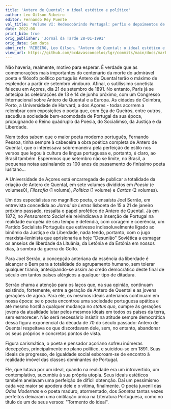 ```yaml
---
title: 'Antero de Quental: o ideal estético e político'
author: Leo Gilson Ribeiro
editor: Fernando Rey Puente
vol_title: 'Volume VI: Redescobrindo Portugal: perfis e depoimentos de alguns escritores portugueses'
date: 2022-08
print_bib: true
orig_publisher: 'Jornal da Tarde 28-01-1991'
orig_date: Sem data
abnt_ref: 'RIBEIRO, Leo Gilson. "Antero de Quental: o ideal estético e político". In PUENTE, Fernando Rey (org.) <em>Volume 6: Redescobrindo Portugal: perfis e depoimentos de alguns escritores portugueses</em>, 2022. Publicação original: Jornal da Tarde 28-01-1991, Sem data. URL: <a href="yml_view_url">https://github.com/bcdavasconcelos/lgr/commits/main/docs/markdown/volume-6/04-antero-de-quental/00-antero-de-quental-o-ideal-estetico-e-politico</a>'
view_url: https://github.com/bcdavasconcelos/lgr/commits/main/docs/markdown/volume-6/04-antero-de-quental/00-antero-de-quental-o-ideal-estetico-e-politico
---
```


Não haveria, realmente, motivo para esperar. É verdade que as comemorações mais importantes do centenário da morte do admirável poeta e filósofo político português Antero de Quental terão o máximo de esplendor a partir de setembro vindouro. Afinal, o sutilíssimo sonetista faleceu em Açores, dia 21 de setembro de 1891. No entanto, Paris já se antecipa às celebrações de 13 e 14 de junho próximo, com um Congresso Internacional sobre Antero de Quental e a Europa. As cidades de Coimbra, Porto, a Universidade de Harvard, a dos Açores - todas acorrem a relembrar com exposições o poeta que, com Eça de Queirós, entre outros, sacudiu a sociedade bem-acomodada de Portugal da sua época, propugnando o Reino quádruplo da Poesia, do Socialimso, da Justiça e da Liberdade.

Nem todos sabem que o maior poeta moderno português, Fernando Pessoa, tinha sempre à cabeceira a obra poética completa de Antero de Quental, que o interessava sobremaneira pela perfeição de estilo nos versos que legou à cultura de língua portuguesa e, portanto, é claro, ao Brasil também. Esperemos que setembro não se limite, no Brasil, a pequenas notas assinalando os 100 anos de passamento do finíssimo poeta lusitano...

A Universidade de Açores está encarregada de publicar a totalidade da criação de Antero de Quental, em sete volumes divididos em *Poesia* (e volumes0), *Filosofia* (1 volume), *Politica* (1 volume) e *Cartas* (2 volumes).

Um dos especialistas no magnífico poeta, o ensaísta Joel Serrão, em entrevista concedida ao *Jornal de Letras* lisboeta de 15 a 21 de janeiro próximo passado, ressalta o papel profético de Antero de Quental. Já em 1872, no *Pensamento Social* ele reivindicava a inserção de Portugal na realidade européia de seu tempo e defendia, com coragem e coerência, um Partido Socialista Português que estivesse indissoluvelmente ligado ao binômio da Justiça e da Liberdade, nada tendo, portanto, com o jugo marxista-leninista que aprisionaria a hoje "Desunião" Soviética a esmagar os anseios de liberdade da Lituânia, da Letônia e da Estônia em nossos dias, à sombra da guerra do Golfo.

Para Joel Serrão, a concepção anteriana da essência da liberdade é alcançar o Bem para a totalidade do agrupamento humano, sem tolerar qualquer tirania, antecipando-se assim ao credo democrático deste final de século em tantos países alérgicos a qualquer tipo de ditadura.

Serrão chama a atenção para os laços que, na sua opinião, continuam existindo, fortemente, entre a geração de Antero de Quental e as jovens gerações de agora. Para ele, os mesmos ideais anterianos continuam em nossa época: se o poeta encontrou uma sociedade portuguesa apática e até mesmo hostil a qualquer mudança no *status quo*, cumpre às gerações jovens da atualidade lutar pelos mesmos ideais em todos os países da terra, sem esmorecer. Não será necessário insistir na atitude sempre democrática dessa figura exponencial da década de 70 do século passado: Antero de Quental respeitava os que discordavam dele, sem, no entanto, abandonar os seus próprios e concretos pontos de vista.

Figura carismática, o poeta e pensador açoriano sofreu inúmeras decepções, principalmente no plano político, e suicidou-se em 1891. Suas ideais de progresso, de igualdade social esboroam-se de encontro à realidade imóvel das classes dominantes de Portugal.

Ele, que lutava por um ideal, quando na realidade era um introvertido, um contemplativo, sucumbiu à sua própria utopia. Seus ideais estéticos também anelavam uma perfeição de difícil obtenção. Daí um pessimismo cada vez maior se apodera dele e o vitima, finalmente. O poeta juvenil das *Odes Modernas* e o poeta maduro, atormentado, dos *Sonetos* tantas vezes perfeitos deixaram uma cintilação única na Literatura Portuguesa, como no título de um de seus versos: "Tormento do ideal".